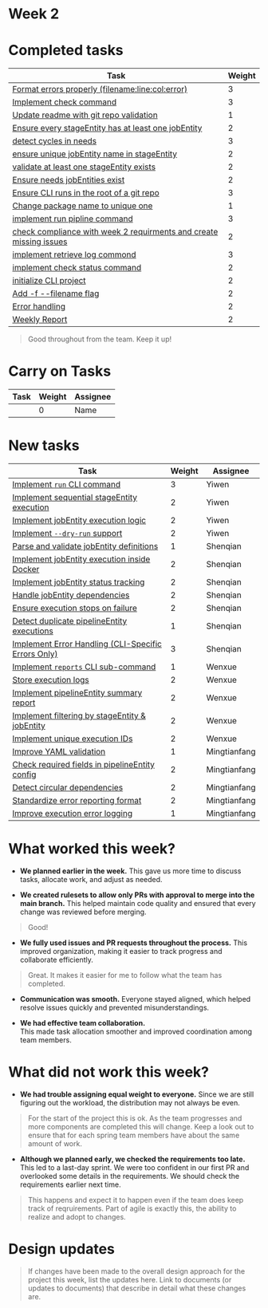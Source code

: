 
# Week 2
# Completed tasks
| Task | Weight |
| ---- | ------ |
|  [Format errors properly (filename:line:col:error)](https://github.com/CS6510-SEA-SP25/t1-cicd/issues/48)    |   3     |
|  [Implement check command](https://github.com/CS6510-SEA-SP25/t1-cicd/issues/41)    |    3    |
|  [Update readme with git repo validation](https://github.com/CS6510-SEA-SP25/t1-cicd/issues/53)    |    1    |
|  [Ensure every stageEntity has at least one jobEntity](https://github.com/CS6510-SEA-SP25/t1-cicd/issues/47)    |     2   |
|  [detect cycles in needs](https://github.com/CS6510-SEA-SP25/t1-cicd/issues/45)    |    3    |
|  [ensure unique jobEntity name in stageEntity](https://github.com/CS6510-SEA-SP25/t1-cicd/issues/44)    |    2    |
|  [validate at least one stageEntity exists](https://github.com/CS6510-SEA-SP25/t1-cicd/issues/43)    |    2    |
|  [Ensure needs jobEntities exist](https://github.com/CS6510-SEA-SP25/t1-cicd/issues/46)    |    2    |
|  [Ensure CLI runs in the root of a git repo](https://github.com/CS6510-SEA-SP25/t1-cicd/issues/38)    |   3     |
|  [Change package name to unique one](https://github.com/CS6510-SEA-SP25/t1-cicd/issues/50)    |   1     |
|  [implement run pipline command](https://github.com/CS6510-SEA-SP25/t1-cicd/issues/8)    |    3    |
|  [check compliance with week 2 requirments and create missing issues](https://github.com/CS6510-SEA-SP25/t1-cicd/issues/39)    |    2    |
|  [implement retrieve log commond](https://github.com/CS6510-SEA-SP25/t1-cicd/issues/10)    |    3    |
|  [implement check status command](https://github.com/CS6510-SEA-SP25/t1-cicd/issues/9)    |    2    |
|  [initialize CLI project](https://github.com/CS6510-SEA-SP25/t1-cicd/issues/7)    |   2     |
|  [Add -f --filename flag](https://github.com/CS6510-SEA-SP25/t1-cicd/issues/40)    |   2     |
|  [Error handling](https://github.com/CS6510-SEA-SP25/t1-cicd/issues/48)    |   2     |
|  [Weekly Report](https://github.com/CS6510-SEA-SP25/t1-cicd/issues/49)    |   2     |


> Good throughout from the team. Keep it up!

# Carry on Tasks
| Task | Weight | Assignee |
| ---- | ------ | -------- |
| [](https://github.com/CS6510-SEA-SP25/t1-cicd/issues/) | 0 | Name |

# New tasks
| Task                                          | Weight | Assignee |
| --------------------------------------------- | ------ | -------- |
| [Implement `run` CLI command](#)              | 3      | Yiwen |
| [Implement sequential stageEntity execution](#)     | 2      | Yiwen   |
| [Implement jobEntity execution logic](#)            | 2      | Yiwen  |
| [Implement `--dry-run` support](#)            | 2      | Yiwen  |
| [Parse and validate jobEntity definitions](#)       | 1      | Shenqian |
| [Implement jobEntity execution inside Docker](#)    | 2      | Shenqian |
| [Implement jobEntity status tracking](#)            | 2      | Shenqian |
| [Handle jobEntity dependencies](#)                  | 2      | Shenqian |
| [Ensure execution stops on failure](#)        | 2      | Shenqian |
| [Detect duplicate pipelineEntity executions](#)     | 1      | Shenqian |
| [Implement Error Handling (CLI-Specific Errors Only)](#)   | 3     | Shenqian |
| [Implement `reports` CLI sub-command](#)      | 1      | Wenxue |
| [Store execution logs](#)                     | 2      | Wenxue |
| [Implement pipelineEntity summary report](#)        | 2      | Wenxue |
| [Implement filtering by stageEntity & jobEntity](#)       | 2      | Wenxue |
| [Implement unique execution IDs](#)           | 2      | Wenxue |
| [Improve YAML validation](#)                  | 1      | Mingtianfang |
| [Check required fields in pipelineEntity config](#) | 2      | Mingtianfang |
| [Detect circular dependencies](#)             | 2      | Mingtianfang |
| [Standardize error reporting format](#)       | 2      | Mingtianfang |
| [Improve execution error logging](#)          | 1      | Mingtianfang |

# What worked this week?

- **We planned earlier in the week.**
  This gave us more time to discuss tasks, allocate work, and adjust as needed.

- **We created rulesets to allow only PRs with approval to merge into the main branch.**
  This helped maintain code quality and ensured that every change was reviewed before merging.

> Good!

- **We fully used issues and PR requests throughout the process.**
  This improved organization, making it easier to track progress and collaborate efficiently.

> Great. It makes it easier for me to follow what the team has completed.

- **Communication was smooth.**
  Everyone stayed aligned, which helped resolve issues quickly and prevented misunderstandings.

- **We had effective team collaboration.**  
  This made task allocation smoother and improved coordination among team members.

# What did not work this week?

- **We had trouble assigning equal weight to everyone.**
  Since we are still figuring out the workload, the distribution may not always be even.

> For the start of the project this is ok. As the team progresses and more components are completed this will change. Keep a look out to ensure that for each spring team members have about the same amount of work.

- **Although we planned early, we checked the requirements too late.**
  This led to a last-day sprint. We were too confident in our first PR and overlooked some details in the requirements. We should check the requirements earlier next time.

> This happens and expect it to happen even if the team does keep track of reqruirements. Part of agile is exactly this, the ability to realize and adopt to changes.

# Design updates

> If changes have been made to the overall design approach for the project this week, list the updates here. Link to documents (or updates to documents) that describe in detail what these changes are.
